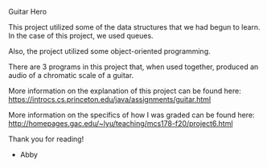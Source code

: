Guitar Hero

This project utilized some of the data structures that we had begun to learn. In the case of this project, we used queues. 

Also, the project utilized some object-oriented programming. 

There are 3 programs in this project that, when used together, produced an audio of a chromatic scale of a guitar. 

More information on the explanation of this project can be found here: https://introcs.cs.princeton.edu/java/assignments/guitar.html

More information on the specifics of how I was graded can be found here: http://homepages.gac.edu/~lyu/teaching/mcs178-f20/project6.html

Thank you for reading!
- Abby
